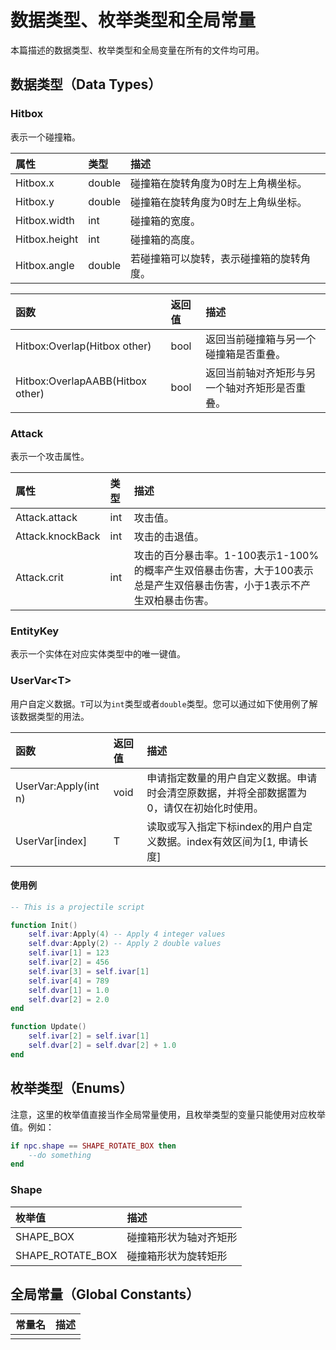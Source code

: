 # 数据类型、枚举类型和全局常量

本篇描述的数据类型、枚举类型和全局变量在所有的文件均可用。

## 数据类型（Data Types）

### Hitbox

表示一个碰撞箱。

| 属性 | 类型 | 描述 |
| :--- | :--- | :--- |
| Hitbox.x | double | 碰撞箱在旋转角度为0时左上角横坐标。 |
| Hitbox.y | double | 碰撞箱在旋转角度为0时左上角纵坐标。 |
| Hitbox.width | int | 碰撞箱的宽度。 |
| Hitbox.height | int | 碰撞箱的高度。 |
| Hitbox.angle | double | 若碰撞箱可以旋转，表示碰撞箱的旋转角度。 |

| 函数 | 返回值 | 描述 |
| :--- | :--- | :--- |
| Hitbox:Overlap\(Hitbox other\) | bool | 返回当前碰撞箱与另一个碰撞箱是否重叠。 |
| Hitbox:OverlapAABB\(Hitbox other\) | bool | 返回当前轴对齐矩形与另一个轴对齐矩形是否重叠。 |

### Attack

表示一个攻击属性。

| 属性 | 类型 | 描述 |
| :--- | :--- | :--- |
| Attack.attack | int | 攻击值。 |
| Attack.knockBack | int | 攻击的击退值。 |
| Attack.crit | int | 攻击的百分暴击率。1-100表示1-100%的概率产生双倍暴击伤害，大于100表示总是产生双倍暴击伤害，小于1表示不产生双柏暴击伤害。 |

### EntityKey

表示一个实体在对应实体类型中的唯一键值。

### UserVar&lt;T&gt;

用户自定义数据。`T`可以为`int`类型或者`double`类型。您可以通过如下使用例了解该数据类型的用法。

| 函数 | 返回值 | 描述 |
| :--- | :--- | :--- |
| UserVar:Apply\(int n\) | void | 申请指定数量的用户自定义数据。申请时会清空原数据，并将全部数据置为0，请仅在初始化时使用。 |
| UserVar\[index\] | T | 读取或写入指定下标index的用户自定义数据。index有效区间为\[1, 申请长度\] |

#### 使用例

```lua
-- This is a projectile script

function Init()
    self.ivar:Apply(4) -- Apply 4 integer values
    self.dvar:Apply(2) -- Apply 2 double values
    self.ivar[1] = 123
    self.ivar[2] = 456
    self.ivar[3] = self.ivar[1]
    self.ivar[4] = 789
    self.dvar[1] = 1.0
    self.dvar[2] = 2.0
end

function Update()
    self.ivar[2] = self.ivar[1]
    self.dvar[2] = self.dvar[2] + 1.0
end
```

## 枚举类型（Enums）

注意，这里的枚举值直接当作全局常量使用，且枚举类型的变量只能使用对应枚举值。例如：

```lua
if npc.shape == SHAPE_ROTATE_BOX then
    --do something
end
```

### Shape

| 枚举值 | 描述 |
| :--- | :--- |
| SHAPE\_BOX | 碰撞箱形状为轴对齐矩形 |
| SHAPE\_ROTATE\_BOX | 碰撞箱形状为旋转矩形 |

## 全局常量（Global Constants）

| 常量名 | 描述 |
| :--- | :--- |
|  |  |

